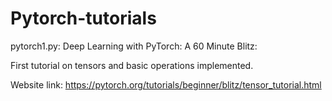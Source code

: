 # Pytorch-tutorials

 pytorch1.py:
 Deep Learning with PyTorch: A 60 Minute Blitz:
 
 First tutorial on tensors and basic operations implemented.
 
 Website link: https://pytorch.org/tutorials/beginner/blitz/tensor_tutorial.html 
